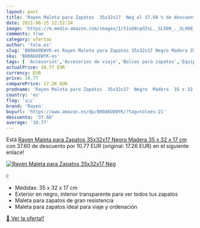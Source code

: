 ```yaml
---
layout: post
title: 'Rayen Maleta para Zapatos  35x32x17  Neg al 37.60 % de descuento'
date: 2021-06-15 12:52:24
image: 'https://m.media-amazon.com/images/I/51xD8cpO2sL._SL500_._SL400_.jpg'
comments: true
category: ofertas
author: 'tole.es'
slug: 'B00A6OEWYK-es Rayen Maleta para Zapatos 35x32x17 Negro Madera 35 x 32 x...'
sku: 'B00A6OEWYK-es'
tags: [ 'Accesorios','Accesorios de viaje','Bolsas para zapatos','Equipaje','rayen','zapatos', ]
actualPrice: 10.77 EUR
currency: EUR
price: 10.77
comparePrice: 17.26 EUR
prodname: 'Rayen Maleta para Zapatos  35x32x17  Negro  Madera  35 x 32 x 17 cm'
country: 'es'
flag: '🇪🇸'
brand: 'Rayen'
buyurl: 'https://www.amazon.es/dp/B00A6OEWYK/?tag=tolees-21'
descuento: '37.60'
average: '10.77'
---
```


Está [Rayen Maleta para Zapatos  35x32x17  Negro  Madera  35 x 32 x 17 cm](https://www.amazon.es/dp/B00A6OEWYK/?tag=tolees-21) con 37.60 de descuento por 10.77 EUR (original: 17.26 EUR) en el siguiente enlace!

[![Rayen Maleta para Zapatos  35x32x17  Neg](https://m.media-amazon.com/images/I/51xD8cpO2sL._SL500_._SL400_.jpg)](https://www.amazon.es/dp/B00A6OEWYK/?tag=tolees-21)

ℹ️:

- Medidas: 35 x 32 x 17 cm
- Exterior en negro, interior transparente para ver todos tus zapatos
- Maleta para zapatos de gran resistencia
- Maleta para zapatos ideal para viaje y ordenación

[🛒 Ver la oferta!!](https://www.amazon.es/dp/B00A6OEWYK/?tag=tolees-21)
